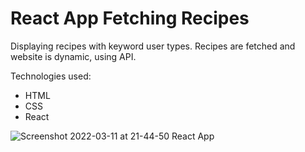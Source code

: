 # React App Fetching Recipes
Displaying recipes with keyword user types. Recipes are fetched and website is dynamic, using API.

Technologies used:
- HTML
- CSS
- React

![Screenshot 2022-03-11 at 21-44-50 React App](https://user-images.githubusercontent.com/71221268/157960536-c2645e02-9083-42e6-8345-5f3e6d5420f3.png)
